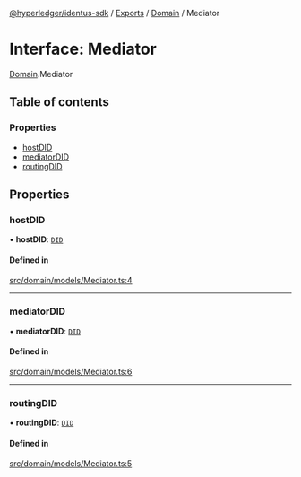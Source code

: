 [@hyperledger/identus-sdk](../README.md) / [Exports](../modules.md) / [Domain](../modules/Domain.md) / Mediator

# Interface: Mediator

[Domain](../modules/Domain.md).Mediator

## Table of contents

### Properties

- [hostDID](Domain.Mediator.md#hostdid)
- [mediatorDID](Domain.Mediator.md#mediatordid)
- [routingDID](Domain.Mediator.md#routingdid)

## Properties

### hostDID

• **hostDID**: [`DID`](../classes/Domain.DID.md)

#### Defined in

[src/domain/models/Mediator.ts:4](https://github.com/hyperledger-identus/sdk-ts/blob/d44afc3403bdd5cf86219cd263be20ea744f4706/src/domain/models/Mediator.ts#L4)

___

### mediatorDID

• **mediatorDID**: [`DID`](../classes/Domain.DID.md)

#### Defined in

[src/domain/models/Mediator.ts:6](https://github.com/hyperledger-identus/sdk-ts/blob/d44afc3403bdd5cf86219cd263be20ea744f4706/src/domain/models/Mediator.ts#L6)

___

### routingDID

• **routingDID**: [`DID`](../classes/Domain.DID.md)

#### Defined in

[src/domain/models/Mediator.ts:5](https://github.com/hyperledger-identus/sdk-ts/blob/d44afc3403bdd5cf86219cd263be20ea744f4706/src/domain/models/Mediator.ts#L5)
